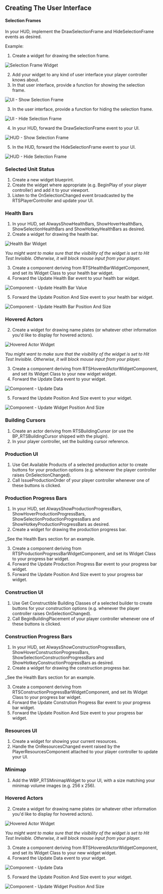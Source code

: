 ## Creating The User Interface

#### Selection Frames

In your HUD, implement the DrawSelectionFrame and HideSelectionFrame events as desired.

Example:

1. Create a widget for drawing the selection frame.

![Selection Frame Widget](Images/SelectionFrameWidget.png)

2. Add your widget to any kind of user interface your player controller knows about.
3. In that user interface, provide a function for showing the selection frame.

![UI - Show Selection Frame](Images/UIShowSelectionFrame.png)

3. In the user interface, provide a function for hiding the selection frame.

![UI - Hide Selection Frame](Images/UIHideSelectionFrame.png)

4. In your HUD, forward the DrawSelectionFrame event to your UI.

![HUD - Show Selection Frame](Images/HUDDrawSelectionFrame.png)

5. In the HUD, forward the HideSelectionFrame event to your UI.

![HUD - Hide Selection Frame](Images/HUDHideSelectionFrame.png)


### Selected Unit Status

1. Create a new widget blueprint.
1. Create the widget where appropriate (e.g. BeginPlay of your player controller) and add it to your viewport.
1. Listen to the OnSelectionChanged event broadcasted by the RTSPlayerController and update your UI.


### Health Bars

1. In your HUD, set AlwaysShowHealthBars, ShowHoverHealthBars, ShowSelectionHealthBars and ShowHotkeyHealthBars as desired.
2. Create a widget for drawing the health bar.

![Health Bar Widget](Images/HealthBarWidget.png)

_You might want to make sure that the visibility of the widget is set to Hit Test Invisible. Otherwise, it will block mouse input from your player._

3. Create a component deriving from RTSHealthBarWidgetComponent, and set its Widget Class to your health bar widget.
4. Forward the Update Health Bar event to your health bar widget.

![Component - Update Health Bar Value](Images/UpdateHealthBarValue.png)

5. Forward the Update Position And Size event to your health bar widget.

![Component - Update Health Bar Position And Size](Images/UpdateHealthBarPositionAndSize.png)


### Hovered Actors

2. Create a widget for drawing name plates (or whatever other information you'd like to display for hovered actors).

![Hovered Actor Widget](Images/HoveredActorWidget.png)

_You might want to make sure that the visibility of the widget is set to Hit Test Invisible. Otherwise, it will block mouse input from your player._

3. Create a component deriving from RTSHoveredActorWidgetComponent, and set its Widget Class to your new widget widget.
4. Forward the Update Data event to your widget.

![Component - Update Data](Images/UpdateHoveredActorData.png)

5. Forward the Update Position And Size event to your widget.

![Component - Update Widget Position And Size](Images/UpdateHoveredActorPositionAndSize.png)


### Building Cursors

1. Create an actor deriving from RTSBuildingCursor (or use the BP_RTSBuildingCursor shipped with the plugin).
1. In your player controller, set the building cursor reference.


### Production UI

1. Use Get Available Products of a selected production actor to create buttons for your production options (e.g. whenever the player controller raises OnSelectionChanged).
1. Call IssueProductionOrder of your player controller whenever one of these buttons is clicked.


### Production Progress Bars

1. In your HUD, set AlwaysShowProductionProgressBars, ShowHoverProductionProgressBars, ShowSelectionProductionProgressBars and ShowHotkeyProductionProgressBars as desired.
2. Create a widget for drawing the production progress bar.

_See the Health Bars section for an example.

3. Create a component deriving from RTSProductionProgressBarWidgetComponent, and set its Widget Class to your progress bar widget.
4. Forward the Update Production Progress Bar event to your progress bar widget.
5. Forward the Update Position And Size event to your progress bar widget.


### Construction UI

1. Use Get Constructible Building Classes of a selected builder to create buttons for your construction options (e.g. whenever the player controller raises OnSelectionChanged).
1. Call BeginBuildingPlacement of your player controller whenever one of these buttons is clicked.


### Construction Progress Bars

1. In your HUD, set AlwaysShowConstructionProgressBars, ShowHoverConstructionProgressBars, ShowSelectionConstructionProgressBars and ShowHotkeyConstructionProgressBars as desired.
2. Create a widget for drawing the construction progress bar.

_See the Health Bars section for an example.

3. Create a component deriving from RTSConstructionProgressBarWidgetComponent, and set its Widget Class to your progress bar widget.
4. Forward the Update Constrution Progress Bar event to your progress bar widget.
5. Forward the Update Position And Size event to your progress bar widget.


### Resources UI

1. Create a widget for showing your current resources.
1. Handle the OnResourcesChanged event raised by the PlayerResourcesComponent attached to your player controller to update your UI.


### Minimap

1. Add the WBP_RTSMinimapWidget to your UI, with a size matching your minimap volume images (e.g. 256 x 256).



### Hovered Actors

2. Create a widget for drawing name plates (or whatever other information you'd like to display for hovered actors).

![Hovered Actor Widget](Images/HoveredActorWidget.png)

_You might want to make sure that the visibility of the widget is set to Hit Test Invisible. Otherwise, it will block mouse input from your player._

3. Create a component deriving from RTSHoveredActorWidgetComponent, and set its Widget Class to your new widget widget.
4. Forward the Update Data event to your widget.

![Component - Update Data](Images/UpdateHoveredActorData.png)

5. Forward the Update Position And Size event to your widget.

![Component - Update Widget Position And Size](Images/UpdateHoveredActorPositionAndSize.png)
